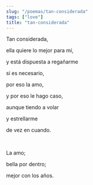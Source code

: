 ```yaml
---
slug: "/poemas/tan-considerada"
tags: ["love"]
title: "tan-considerada"
---
```

Tan considerada,

ella quiere lo mejor para mí,

y está dispuesta a regañarme

si es necesario,

por eso la amo,

y por eso le hago caso,

aunque tiendo a volar

y estrellarme

de vez en cuando.

&nbsp;

La amo;

bella por dentro;

mejor con los años.